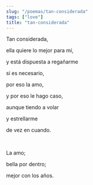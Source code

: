 ```yaml
---
slug: "/poemas/tan-considerada"
tags: ["love"]
title: "tan-considerada"
---
```

Tan considerada,

ella quiere lo mejor para mí,

y está dispuesta a regañarme

si es necesario,

por eso la amo,

y por eso le hago caso,

aunque tiendo a volar

y estrellarme

de vez en cuando.

&nbsp;

La amo;

bella por dentro;

mejor con los años.